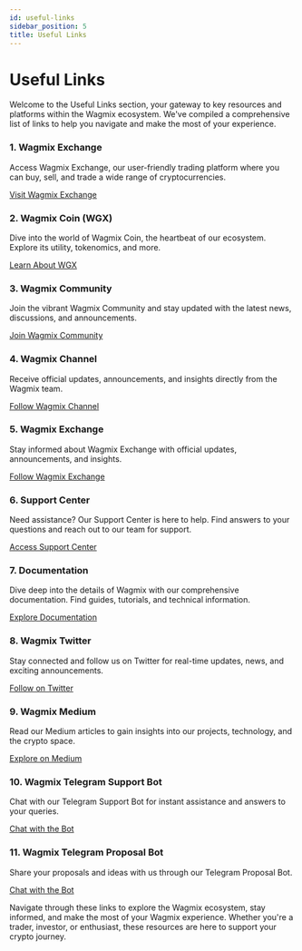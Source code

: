 ```yaml
---
id: useful-links
sidebar_position: 5
title: Useful Links
---
```


# Useful Links

Welcome to the Useful Links section, your gateway to key resources and platforms within the Wagmix ecosystem. We've compiled a comprehensive list of links to help you navigate and make the most of your experience.

### 1. Wagmix Exchange

Access Wagmix Exchange, our user-friendly trading platform where you can buy, sell, and trade a wide range of cryptocurrencies.

[Visit Wagmix Exchange](https://wagmix.io)

### 2. Wagmix Coin (WGX)

Dive into the world of Wagmix Coin, the heartbeat of our ecosystem. Explore its utility, tokenomics, and more.

[Learn About WGX](https://coin.wagmix.io)

### 3. Wagmix Community

Join the vibrant Wagmix Community and stay updated with the latest news, discussions, and announcements.

[Join Wagmix Community](https://t.me/WagmixCommunity)

### 4. Wagmix Channel

Receive official updates, announcements, and insights directly from the Wagmix team.

[Follow Wagmix Channel](https://t.me/WagmixGlobal)

### 5. Wagmix Exchange

Stay informed about Wagmix Exchange with official updates, announcements, and insights.

[Follow Wagmix Exchange](https://t.me/WagmixExchange)

### 6. Support Center

Need assistance? Our Support Center is here to help. Find answers to your questions and reach out to our team for support.

[Access Support Center](https://support.wagmix.io)

### 7. Documentation

Dive deep into the details of Wagmix with our comprehensive documentation. Find guides, tutorials, and technical information.

[Explore Documentation](https://docs.wagmix.io)

### 8. Wagmix Twitter

Stay connected and follow us on Twitter for real-time updates, news, and exciting announcements.

[Follow on Twitter](https://twitter.com/WagmixGlobal)

### 9. Wagmix Medium

Read our Medium articles to gain insights into our projects, technology, and the crypto space.

[Explore on Medium](https://wagmix.medium.com)

### 10. Wagmix Telegram Support Bot

Chat with our Telegram Support Bot for instant assistance and answers to your queries.

[Chat with the Bot](https://t.me/WagmixGlobalSupportBot)

### 11. Wagmix Telegram Proposal Bot

Share your proposals and ideas with us through our Telegram Proposal Bot.

[Chat with the Bot](https://t.me/WagmixGlobalProposalsBot)

Navigate through these links to explore the Wagmix ecosystem, stay informed, and make the most of your Wagmix experience. Whether you're a trader, investor, or enthusiast, these resources are here to support your crypto journey.

